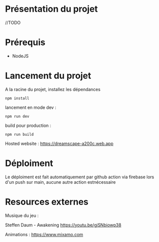 # Présentation du projet 

//TODO

# Prérequis 

- NodeJS

# Lancement du projet 

A la racine du projet, installez les dépendances

```
npm install
```
lancement en mode dev :
```
npm run dev
```

build pour production : 
```
npm run build
```

Hosted website : https://dreamscape-a200c.web.app

# Déploiment

Le déploiment est fait automatiquement par github action via firebase lors d'un push sur main, aucune autre action estnécessaire 

# Resources externes

Musique du jeu : 

Steffen Daum - Awakening 
https://youtu.be/gjSNbiowp38

Animations : https://www.mixamo.com

